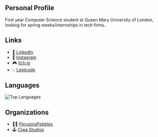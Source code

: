 ## Personal Profile
First year Computer Science student at Queen Mary University of London, looking for spring weeks/internships in tech firms.

## Links
- 💼 [LinkedIn](https://www.linkedin.com/in/faizan17/)
- 📸 [Instagram](https://www.instagram.com/faizaaan2006/)
- 🎮 [itch.io](https://outlaw-f.itch.io/)
- 💡 [Leetcode](https://leetcode.com/u/outlawf16/)

## Languages
![Top Languages](https://github-readme-stats.vercel.app/api/top-langs/?username=faizanA786&layout=compact&theme=dark)

## Organizations
- 👩‍💻 [PerusingPebbles](https://github.com/PerusingPebbles)
- 🕹 [Ciwa Studios](https://github.com/Ciwa-Studios)
